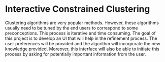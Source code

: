 # Interactive Constrained Clustering
 Clustering algorithms are very popular methods. However, these algorithms usually need to be tuned by the end users to correspond to some preconceptions. This process is iterative and time consuming. The goal of this project is to develop an UI that will help in the refinement process. The user preferences will be provided and the algorithm will incorporate the new knowledge provided. Moreover, this interface will also be able to initiate this process by asking for potentially important information from the user.

